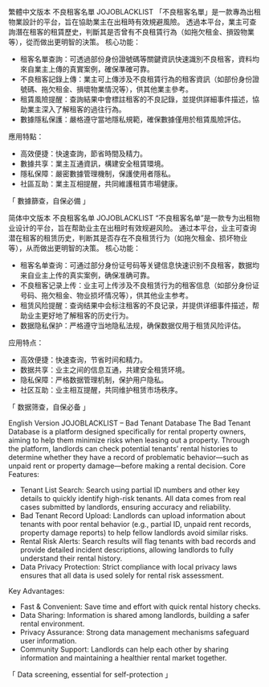 繁體中文版本
不良租客名單 JOJOBLACKLIST
「不良租客名單」是一款專為出租物業設計的平台，旨在協助業主在出租時有效規避風險。
透過本平台，業主可查詢潛在租客的租賃歷史，判斷其是否曾有不良租賃行為（如拖欠租金、損毀物業等），從而做出更明智的決策。
核心功能：

* 租客名單查詢：可透過部份身份證號碼等關鍵資訊快速識別不良租客，資料均來自業主上傳的真實案例，確保準確可靠。
* 不良租客記錄上傳：業主可上傳涉及不良租賃行為的租客資訊（如部份身份證號碼、拖欠租金、損壞物業情況等），供其他業主參考。
* 租賃風險提醒：查詢結果中會標註租客的不良記錄，並提供詳細事件描述，協助業主深入了解租客的過往行為。
* 數據隱私保護：嚴格遵守當地隱私規範，確保數據僅用於租賃風險評估。

應用特點：

* 高效便捷：快速查詢，節省時間及精力。
* 數據共享：業主互通資訊，構建安全租賃環境。
* 隱私保障：嚴密數據管理機制，保護使用者隱私。
* 社區互助：業主互相提醒，共同維護租賃市場健康。

「 數據篩查，自保必備 」

简体中文版本
不良租客名单 JOJOBLACKLIST
“不良租客名单”是一款专为出租物业设计的平台，旨在帮助业主在出租时有效规避风险。
通过本平台，业主可查询潜在租客的租赁历史，判断其是否存在不良租赁行为（如拖欠租金、损坏物业等），从而做出更明智的决策。
核心功能：

* 租客名单查询：可通过部分身份证号码等关键信息快速识别不良租客，数据均来自业主上传的真实案例，确保准确可靠。
* 不良租客记录上传：业主可上传涉及不良租赁行为的租客信息（如部分身份证号码、拖欠租金、物业损坏情况等），供其他业主参考。
* 租赁风险提醒：查询结果中会标注租客的不良记录，并提供详细事件描述，帮助业主更好地了解租客的历史行为。
* 数据隐私保护：严格遵守当地隐私法规，确保数据仅用于租赁风险评估。

应用特点：

* 高效便捷：快速查询，节省时间和精力。
* 数据共享：业主之间的信息互通，共建安全租赁环境。
* 隐私保障：严格数据管理机制，保护用户隐私。
* 社区互助：业主相互提醒，共同维护租赁市场秩序。

「 数据筛查，自保必备 」

English Version
JOJOBLACKLIST – Bad Tenant Database
The Bad Tenant Database is a platform designed specifically for rental property owners, aiming to help them minimize risks when leasing out a property.
Through the platform, landlords can check potential tenants’ rental histories to determine whether they have a record of problematic behavior—such as unpaid rent or property damage—before making a rental decision.
Core Features:

* Tenant List Search: Search using partial ID numbers and other key details to quickly identify high-risk tenants. All data comes from real cases submitted by landlords, ensuring accuracy and reliability.
* Bad Tenant Record Upload: Landlords can upload information about tenants with poor rental behavior (e.g., partial ID, unpaid rent records, property damage reports) to help fellow landlords avoid similar risks.
* Rental Risk Alerts: Search results will flag tenants with bad records and provide detailed incident descriptions, allowing landlords to fully understand their rental history.
* Data Privacy Protection: Strict compliance with local privacy laws ensures that all data is used solely for rental risk assessment.

Key Advantages:

* Fast & Convenient: Save time and effort with quick rental history checks.
* Data Sharing: Information is shared among landlords, building a safer rental environment.
* Privacy Assurance: Strong data management mechanisms safeguard user information.
* Community Support: Landlords can help each other by sharing information and maintaining a healthier rental market together.

「 Data screening, essential for self-protection 」
